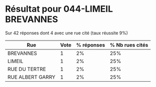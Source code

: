 # Résultat pour 044-LIMEIL BREVANNES

Sur 42 réponses dont 4 avec une rue cité (taux réussite 9%)

| Rue | Vote | % réponses | % Nb rues cités|
|-----|------|------------|----------------|
| BREVANNES | 1 | 2% | 25%|
| LIMEIL | 1 | 2% | 25%|
| RUE DU TERTRE | 1 | 2% | 25%|
| RUE ALBERT GARRY | 1 | 2% | 25%|
